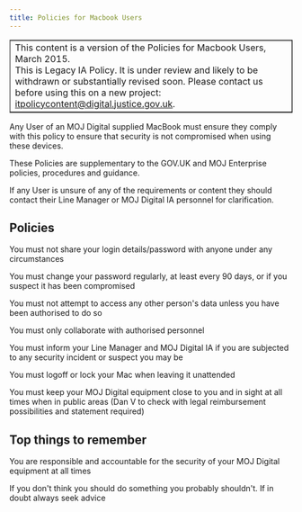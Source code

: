 ```yaml
---
title: Policies for Macbook Users
---
```


<table border='1'>
<tr>
<td>This content is a version of the Policies for Macbook Users, March 2015.<br/>
This is Legacy IA Policy. It is under review and likely to be withdrawn or substantially revised soon. Please contact us before using this on a new project: <a href="mailto:itpolicycontent@digital.justice.gov.uk?subject=policies-for-macbook-users">itpolicycontent@digital.justice.gov.uk</a>.</td>
</tr>
</table>

Any User of an MOJ Digital supplied MacBook must ensure they comply with this policy to ensure that security is not compromised when using these devices.

These Policies are supplementary to the GOV.UK and MOJ Enterprise policies, procedures and guidance.

If any User is unsure of any of the requirements or content they should contact their Line Manager or MOJ Digital IA personnel for clarification.

## Policies

You must not share your login details/password with anyone under any circumstances

You must change your password regularly, at least every 90 days, or if you suspect it has been compromised

You must not attempt to access any other person's data unless you have been authorised to do so

You must only collaborate with authorised personnel

You must inform your Line Manager and MOJ Digital IA if you are subjected to any security incident or suspect you may be

You must logoff or lock your Mac when leaving it unattended

You must keep your MOJ Digital equipment close to you and in sight at all times when in public areas (Dan V to check with legal reimbursement possibilities and statement required)

## Top things to remember

You are responsible and accountable for the security of your MOJ Digital equipment at all times

If you don't think you should do something you probably shouldn't.  If in doubt always seek advice
